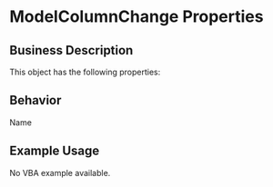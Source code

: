 # ModelColumnChange Properties

## Business Description
This object has the following properties:

## Behavior
Name

## Example Usage
No VBA example available.